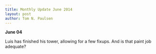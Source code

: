 ```yaml
---
title: Monthly Update June 2014 
layout: post
author: Tom N. Paulsen
---
```




 **June 04**  
  
 Luis has finished his tower, allowing for a few fixups. And is that paint job adequate? 
 
 